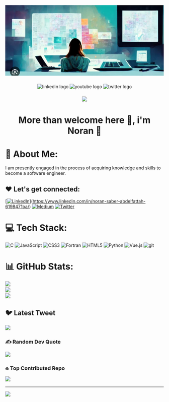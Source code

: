 <div align="center">
 <img src="./images/test.png">
</div>

###

<div align="center">
  <img src="https://img.shields.io/static/v1?message=LinkedIn&logo=linkedin&label=&color=0077B5&logoColor=white&labelColor=&style=for-the-badge" height="25" alt="linkedin logo"  />
  <img src="https://img.shields.io/static/v1?message=Youtube&logo=youtube&label=&color=FF0000&logoColor=white&labelColor=&style=for-the-badge" height="25" alt="youtube logo"  />
  <img src="https://img.shields.io/static/v1?message=Twitter&logo=twitter&label=&color=1DA1F2&logoColor=white&labelColor=&style=for-the-badge" height="25" alt="twitter logo"  />
</div>

###

<div align="center">
  <img src="https://visitor-badge.laobi.icu/badge?page_id=maurodesouza.maurodesouza&"  />
</div>

###

<h1 align="center">More than welcome here 🤩, i'm Noran 🌹 </h1>

###

# 💫 About Me:
I am presently engaged in the process of acquiring knowledge and skills to become a software engineer.


## ❤️ Let's get connected:
[[![LinkedIn](https://img.shields.io/badge/LinkedIn-%230077B5.svg?logo=linkedin&logoColor=white)](https://linkedin.com/in/noran-saber-abdelfattah)](https://www.linkedin.com/in/noran-saber-abdelfattah-6198471ba/) [![Medium](https://img.shields.io/badge/Medium-12100E?logo=medium&logoColor=white)](https://medium.com/@@noransaber685) [![Twitter](https://img.shields.io/badge/Twitter-%231DA1F2.svg?logo=Twitter&logoColor=white)](https://twitter.com/@Noransaber11) 

# 💻 Tech Stack:
![C](https://img.shields.io/badge/c-%2300599C.svg?style=for-the-badge&logo=c&logoColor=white) ![JavaScript](https://img.shields.io/badge/javascript-%23323330.svg?style=for-the-badge&logo=javascript&logoColor=%23F7DF1E) ![CSS3](https://img.shields.io/badge/css3-%231572B6.svg?style=for-the-badge&logo=css3&logoColor=white) ![Fortran](https://img.shields.io/badge/Fortran-%23734F96.svg?style=for-the-badge&logo=fortran&logoColor=white) ![HTML5](https://img.shields.io/badge/html5-%23E34F26.svg?style=for-the-badge&logo=html5&logoColor=white) ![Python](https://img.shields.io/badge/python-3670A0?style=for-the-badge&logo=python&logoColor=ffdd54) ![Vue.js](https://img.shields.io/badge/vuejs-%2335495e.svg?style=for-the-badge&logo=vuedotjs&logoColor=%234FC08D)
<img alt="git" src="https://img.shields.io/badge/-Git-F05032?style=flat-square&logo=git&logoColor=white" height="25px"/>
# 📊 GitHub Stats:
![](https://github-readme-stats.vercel.app/api?username=Noransaber&theme=gotham&hide_border=false&include_all_commits=false&count_private=false)<br/>
![](https://github-readme-streak-stats.herokuapp.com/?user=Noransaber&theme=gotham&hide_border=false)<br/>
![](https://github-readme-stats.vercel.app/api/top-langs/?username=Noransaber&theme=gotham&hide_border=false&include_all_commits=false&count_private=false&layout=compact)

## 🐦 Latest Tweet
[![](https://gtce.itsvg.in/api?username=@Noransaber11)](https://github.com/VishwaGauravIn/github-twitter-card-embed)

### ✍️ Random Dev Quote
![](https://quotes-github-readme.vercel.app/api?type=horizontal&theme=radical)

### 🔝 Top Contributed Repo
![](https://github-contributor-stats.vercel.app/api?username=Noransaber&limit=5&theme=tokyonight&combine_all_yearly_contributions=true)

---
[![](https://visitcount.itsvg.in/api?id=Noransaber&icon=0&color=7)](https://visitcount.itsvg.in)

<!-- Proudly created with GPRM ( https://gprm.itsvg.in ) -->
